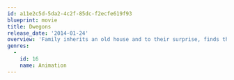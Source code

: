 ```yaml
---
id: a11e2c5d-5da2-4c2f-85dc-f2ecfe619f93
blueprint: movie
title: Dwegons
release_date: '2014-01-24'
overview: 'Family inherits an old house and to their surprise, finds the home filled with wonderful colorful creatures that brings the family together.'
genres:
  -
    id: 16
    name: Animation
---
```

